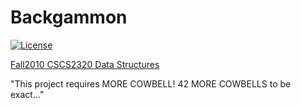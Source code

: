 Backgammon
==============

[![License](http://img.shields.io/badge/license%20-cc-green.svg)](http://creativecommons.org/licenses/by-nc/3.0/deed.en_US)

[Fall2010 CSCS2320  Data Structures](http://lab46.corning-cc.edu/notes/data)

"This project requires MORE COWBELL! 42 MORE COWBELLS to be exact..."
